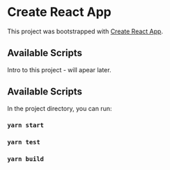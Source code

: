 # Create React App

This project was bootstrapped with [Create React App](https://github.com/facebook/create-react-app).

## Available Scripts

Intro to this project - will apear later.

## Available Scripts

In the project directory, you can run:

### `yarn start`

### `yarn test`

### `yarn build`
